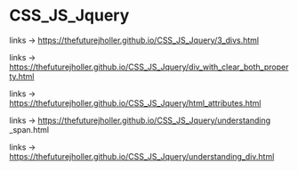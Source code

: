 # CSS_JS_Jquery
links -> https://thefuturejholler.github.io/CSS_JS_Jquery/3_divs.html

links -> https://thefuturejholler.github.io/CSS_JS_Jquery/div_with_clear_both_property.html

links -> https://thefuturejholler.github.io/CSS_JS_Jquery/html_attributes.html

links -> https://thefuturejholler.github.io/CSS_JS_Jquery/understanding _span.html

links -> https://thefuturejholler.github.io/CSS_JS_Jquery/understanding_div.html




